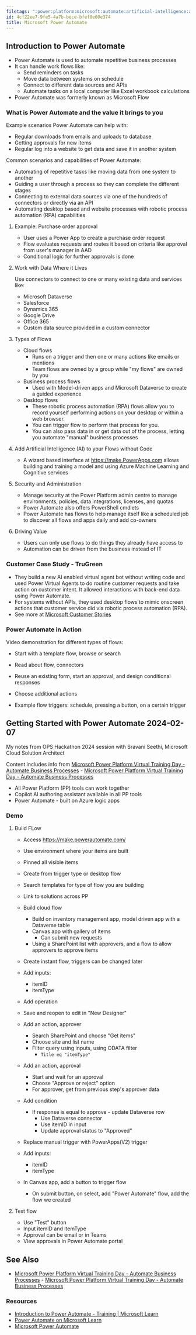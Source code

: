```yaml
---
filetags: ":power:platform:microsoft:automate:artificial-intelligence:ai:epubnote:"
id: 4cf22ee7-9fe5-4a7b-bece-bfef0e60e374
title: Microsoft Power Automate
---
```


## Introduction to Power Automate

- Power Automate is used to automate repetitive business processes
- It can handle work flows like:
  - Send reminders on tasks
  - Move data between systems on schedule
  - Connect to different data sources and APIs
  - Automate tasks on a local computer like Excel workbook calculations
- Power Automate was formerly known as Microsoft Flow

### What is Power Automate and the value it brings to you

Example scenarios Power Automate can help with:

- Regular downloads from emails and uploads to database
- Getting approvals for new items
- Regular log into a website to get data and save it in another system

Common scenarios and capabilities of Power Automate:

- Automating of repetitive tasks like moving data from one system to
  another
- Guiding a user through a process so they can complete the different
  stages
- Connecting to external data sources via one of the hundreds of
  connectors or directly via an API
- Automating desktop based and website processes with robotic process
  automation (RPA) capabilities

1.  Example: Purchase order approval

    - User uses a Power App to create a purchase order request
    - Flow evaluates requests and routes it based on criteria like
      approval from user's manager in AAD
    - Conditional logic for further approvals is done

2.  Work with Data Where it Lives

    Use connectors to connect to one or many existing data and services
    like:

    - Microsoft Dataverse
    - Salesforce
    - Dynamics 365
    - Google Drive
    - Office 365
    - Custom data source provided in a custom connector

3.  Types of Flows

    - Cloud flows
      - Runs on a trigger and then one or many actions like emails or
        mentions
      - Team flows are owned by a group while "my flows" are owned by
        you
    - Business process flows
      - Used with Model-driven apps and Microsoft Dataverse to create a
        guided experience
    - Desktop flows
      - These robotic process automation (RPA) flows allow you to record
        yourself performing actions on your desktop or within a web
        browser.
      - You can trigger flow to perform that process for you.
      - You can also pass data in or get data out of the process,
        letting you automate "manual" business processes

4.  Add Artificial Intelligence (AI) to your Flows without Code

    - A wizard based interface at <https://make.PowerApps.com> allows
      building and training a model and using Azure Machine Learning and
      Cognitive services

5.  Security and Administration

    - Manage security at the Power Platform admin centre to manage
      environments, policies, data integrations, licenses, and quotas
    - Power Automate also offers PowerShell cmdlets
    - Power Automate has flows to help manage itself like a scheduled
      job to discover all flows and apps daily and add co-owners

6.  Driving Value

    - Users can only use flows to do things they already have access to
    - Automation can be driven from the business instead of IT

### Customer Case Study - TruGreen

- They build a new AI enabled virtual agent bot without writing code and
  used Power Virtual Agents to do routine customer requests and take
  action on customer intent. It allowed interactions with back-end data
  using Power Automate.
- For systems without APIs, they used desktop flows to mimic onscreen
  actions that customer service did via robotic process automation
  (RPA).
- See more at [Microsoft Customer
  Stories](https://customers.microsoft.com/story/759484-trugreen-partner-professional-services-power-virtual-agents)

### Power Automate in Action

Video demonstration for different types of flows:

- Start with a template flow, browse or search

- Read about flow, connectors

- Reuse an existing form, start an approval, and design conditional
  responses

- Choose additional actions

- Example flow triggers: schedule, pressing a button, on a certain
  trigger

## Getting Started with Power Automate 2024-02-07

My notes from OPS Hackathon 2024 session with Sravani Seethi, Microsoft
Cloud Solution Architect

Content includes info from [Microsoft Power Platform Virtual Training
Day - Automate Business
Processes](../005-tech-microsoft-power-automate-business-processes) -
[Microsoft Power Platform Virtual Training Day - Automate Business
Processes](id:e54cbe89-e3f0-4aa2-adb3-305b83d9e698)

- All Power Platform (PP) tools can work together
- Copilot AI authoring assistant available in all PP tools
- Power Automate - built on Azure logic apps

### Demo

1.  Build FLow

    - Access <https://make.powerautomate.com/>

    - Use environment where your items are built

    - Pinned all visible items

    - Create from trigger type or desktop flow

    - Search templates for type of flow you are building

    - Link to solutions across PP

    - Build cloud flow

      - Build on inventory management app, model driven app with a
        Dataverse table
      - Canvas app with gallery of items
        - Can submit new requests
      - Using a SharePoint list with approvers, and a flow to allow
        approvers to approve items

    - Create instant flow, triggers can be changed later

    - Add inputs:

      - itemID
      - itemType

    - Add operation

    - Save and reopen to edit in "New Designer"

    - Add an action, approver

      - Search SharePoint and choose "Get items"
      - Choose site and list name
      - Filter query using inputs, using ODATA filter
        - `Title eq "itemType"`

    - Add an action, approval

      - Start and wait for an approval
      - Choose "Approve or reject" option
      - For approver, get from previous step's approver data

    - Add condition

      - If response is equal to approve - update Dataverse row
        - Use Dataverse connector
        - Use itemID in input
        - Update approval status to "Approved"

    - Replace manual trigger with PowerApps(V2) trigger

    - Add inputs:

      - itemID
      - itemType

    - In Canvas app, add a button to trigger flow

      - On submit button, on select, add "Power Automate" flow, add the
        flow we created

2.  Test flow

    - Use "Test" button
    - Input itemID and itemType
    - Approval can be email or in Teams
    - View approvals in Power Automate portal

## See Also

- [Microsoft Power Platform Virtual Training Day - Automate Business
  Processes](../005-tech-microsoft-power-automate-business-processes) -
  [Microsoft Power Platform Virtual Training Day - Automate Business
  Processes](id:e54cbe89-e3f0-4aa2-adb3-305b83d9e698)

### Resources

- [Introduction to Power Automate - Training \| Microsoft
  Learn](https://learn.microsoft.com/en-us/training/modules/introduction-power-automate/)
- [Power Automate on Microsoft
  Learn](https://learn.microsoft.com/en-us/training/powerplatform/power-automate)
- [Microsoft Power Automate](https://make.powerautomate.com/)
